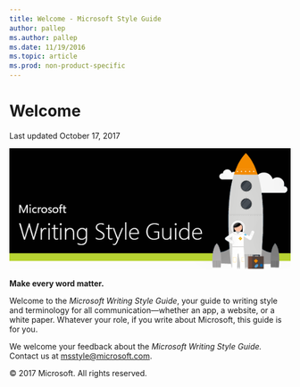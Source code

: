 ```yaml
---
title: Welcome - Microsoft Style Guide
author: pallep
ms.author: pallep
ms.date: 11/19/2016
ms.topic: article
ms.prod: non-product-specific
---
```


# Welcome

Last updated October 17, 2017

![](media/index/401530580.png)

**Make every word matter.** 

Welcome to the *Microsoft Writing Style Guide*, your guide to writing
style and terminology for all communication—whether an app, a
website, or a white paper. Whatever your role, if you
write about Microsoft, this guide is for you. 

We welcome your feedback about the *Microsoft Writing Style Guide.* Contact us at msstyle@microsoft.com. 

&copy; 2017 Microsoft. All rights reserved.
